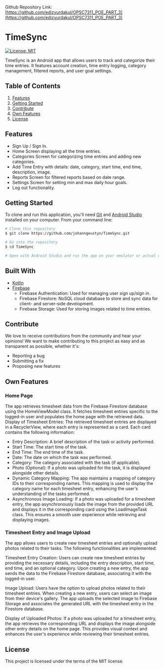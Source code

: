 Github Repository Link: [https://github.com/edizyurdakul/OPSC7311_POE_PART_3](https://github.com/edizyurdakul/OPSC7311_POE_PART_3)

# TimeSync

[![License: MIT](https://img.shields.io/badge/License-MIT-green.svg)](https://opensource.org/licenses/MIT)

TimeSync is an Android app that allows users to track and categorize their time entries. It features
account creation, time entry logging, category management, filtered reports, and user goal settings.

## Table of Contents

1. [Features](#features)
2. [Getting Started](#getting-started)
3. [Contribute](#contribute)
4. [Own Features](#own-features)
4. [License](#license)

## Features

- Sign Up / Sign In.
- Home Screen displaying all the time entries.
- Categories Screen for categorizing time entries and adding new categories.
- Add Time Entry with details: date, category, start time, end time, description, image.
- Reports Screen for filtered reports based on date range.
- Settings Screen for setting min and max daily hour goals.
- Log out functionality.

## Getting Started

To clone and run this application, you'll need [Git](https://git-scm.com)
and [Android Studio](https://developer.android.com/studio) installed on your computer. From your
command line:

```bash
# Clone this repository
$ git clone https://github.com/johanngeustyn/TimeSync.git

# Go into the repository
$ cd TimeSync

# Open with Android Studio and run the app on your emulator or actual device.
```

## Built With

- [Kotlin](https://kotlinlang.org/)
- [Firebase](https://firebase.google.com/)
    - Firebase Authentication: Used for managing user sign up/sign in.
    - Firebase Firestore: NoSQL cloud database to store and sync data for client- and server-side
      development.
    - Firebase Storage: Used for storing images related to time entries.

## Contribute

We love to receive contributions from the community and hear your opinions! We want to make
contributing to this project as easy and as transparent as possible, whether it's:

- Reporting a bug
- Submitting a fix
- Proposing new features

## Own Features

### Home Page

The app retrieves timesheet data from the Firebase Firestore database using the HomeViewModel class.
It fetches timesheet entries specific to the logged-in user and populates the home page with the
retrieved data.
Display of Timesheet Entries: The retrieved timesheet entries are displayed in a RecyclerView, where
each entry is represented as a card. Each card contains the following information:

- Entry Description: A brief description of the task or activity performed. 
- Start Time: The start time of the task. 
- End Time: The end time of the task. 
- Date: The date on which the task was performed. 
- Category: The category associated with the task (if applicable). 
- Photo (Optional): If a photo was uploaded for the task, it is displayed alongside other details.
- Dynamic Category Mapping: The app maintains a mapping of category IDs to their corresponding names. This mapping is used to display the category name for each timesheet entry, enhancing the user's understanding of the tasks performed. 
- Asynchronous Image Loading: If a photo was uploaded for a timesheet entry, the app asynchronously  loads the image from the provided URL and displays it in the corresponding card using the LoadImageTask class. This ensures a smooth user experience while retrieving and displaying images.

### Timesheet Entry and Image Upload

The app allows users to create new timesheet entries and optionally upload photos related to their tasks. The following functionalities are implemented:

Timesheet Entry Creation: Users can create new timesheet entries by providing the necessary details, including the entry description, start time, end time, and an optional category. Upon creating a new entry, the app sends the data to the Firebase Firestore database, associating it with the logged-in user.

Image Upload: Users have the option to upload photos related to their timesheet entries. When creating a new entry, users can select an image from their device's gallery. The app uploads the selected image to Firebase Storage and associates the generated URL with the timesheet entry in the Firestore database.

Display of Uploaded Photos: If a photo was uploaded for a timesheet entry, the app retrieves the corresponding URL and displays the image alongside other entry details on the home page. This provides visual context and enhances the user's experience while reviewing their timesheet entries.

## License

This project is licensed under the terms of the MIT license.
